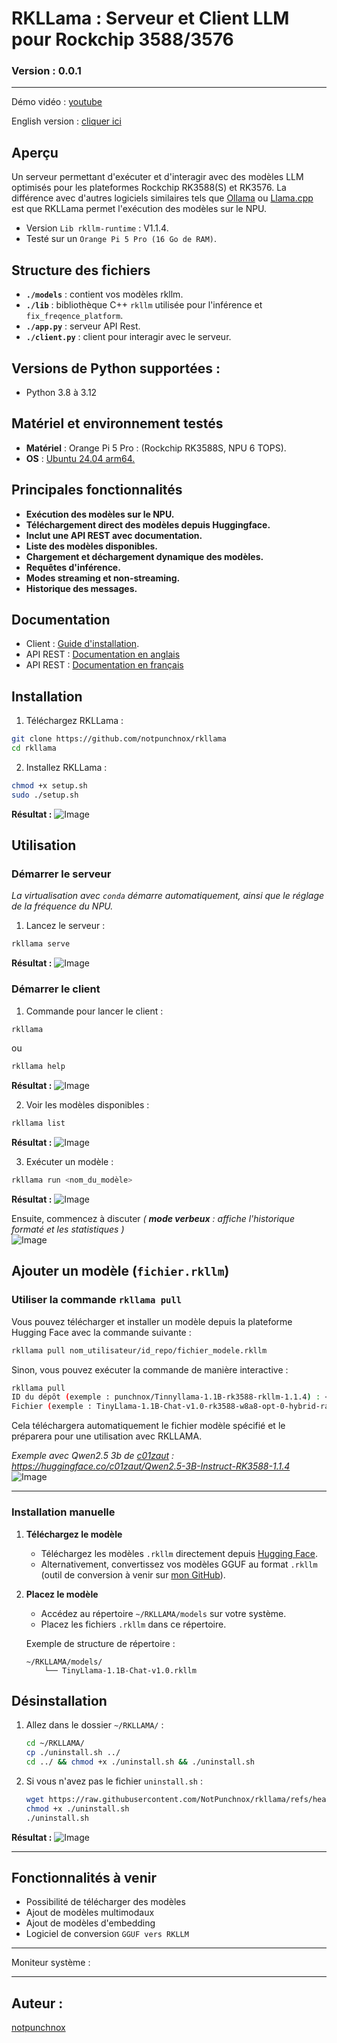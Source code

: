 # RKLLama : Serveur et Client LLM pour Rockchip 3588/3576

### Version : 0.0.1

---

Démo vidéo : [youtube](https://www.youtube.com/watch?v=Kj8U1OGqGPc)

English version : [cliquer ici](../README.md)


## Aperçu
Un serveur permettant d'exécuter et d'interagir avec des modèles LLM optimisés pour les plateformes Rockchip RK3588(S) et RK3576. La différence avec d'autres logiciels similaires tels que [Ollama](https://ollama.com) ou [Llama.cpp](https://github.com/ggerganov/llama.cpp) est que RKLLama permet l'exécution des modèles sur le NPU.

* Version `Lib rkllm-runtime` : V1.1.4.
* Testé sur un `Orange Pi 5 Pro (16 Go de RAM)`.

## Structure des fichiers
- **`./models`** : contient vos modèles rkllm.  
- **`./lib`** : bibliothèque C++ `rkllm` utilisée pour l'inférence et `fix_freqence_platform`.  
- **`./app.py`** : serveur API Rest.  
- **`./client.py`** : client pour interagir avec le serveur.  

## Versions de Python supportées :
- Python 3.8 à 3.12

## Matériel et environnement testés
- **Matériel** : Orange Pi 5 Pro : (Rockchip RK3588S, NPU 6 TOPS).  
- **OS** : [Ubuntu 24.04 arm64.](https://joshua-riek.github.io/ubuntu-rockchip-download/)

## Principales fonctionnalités
- **Exécution des modèles sur le NPU.**  
- **Téléchargement direct des modèles depuis Huggingface.**  
- **Inclut une API REST avec documentation.**  
- **Liste des modèles disponibles.**  
- **Chargement et déchargement dynamique des modèles.**  
- **Requêtes d'inférence.**  
- **Modes streaming et non-streaming.**  
- **Historique des messages.**

## Documentation

- Client : [Guide d'installation](#installation).  
- API REST : [Documentation en anglais](./api/english.md)  
- API REST : [Documentation en français](./api/french.md)  

## Installation
1. Téléchargez RKLLama :
```bash
git clone https://github.com/notpunchnox/rkllama
cd rkllama
```

2. Installez RKLLama :
```bash
chmod +x setup.sh
sudo ./setup.sh
```
**Résultat :**
![Image](./ressources/setup.png)

## Utilisation

### Démarrer le serveur
*La virtualisation avec `conda` démarre automatiquement, ainsi que le réglage de la fréquence du NPU.*  
1. Lancez le serveur :
```bash
rkllama serve
```
**Résultat :**
![Image](./ressources/server.png)

### Démarrer le client
1. Commande pour lancer le client :
```bash
rkllama
```
ou 
```bash
rkllama help
```
**Résultat :**
![Image](./ressources/commands.png)

2. Voir les modèles disponibles :
```bash
rkllama list
```
**Résultat :**
![Image](./ressources/list.png)

3. Exécuter un modèle :
```bash
rkllama run <nom_du_modèle>
```
**Résultat :**
![Image](./ressources/launch_chat.png)

Ensuite, commencez à discuter *( **mode verbeux** : affiche l'historique formaté et les statistiques )*  
![Image](./ressources/chat.gif)

## Ajouter un modèle (`fichier.rkllm`)

### **Utiliser la commande `rkllama pull`**
Vous pouvez télécharger et installer un modèle depuis la plateforme Hugging Face avec la commande suivante :

```bash
rkllama pull nom_utilisateur/id_repo/fichier_modele.rkllm
```

Sinon, vous pouvez exécuter la commande de manière interactive :

```bash
rkllama pull
ID du dépôt (exemple : punchnox/Tinnyllama-1.1B-rk3588-rkllm-1.1.4) : <votre réponse>
Fichier (exemple : TinyLlama-1.1B-Chat-v1.0-rk3588-w8a8-opt-0-hybrid-ratio-0.5.rkllm) : <votre réponse>
```

Cela téléchargera automatiquement le fichier modèle spécifié et le préparera pour une utilisation avec RKLLAMA.

*Exemple avec Qwen2.5 3b de [c01zaut](https://huggingface.co/c01zaut) : https://huggingface.co/c01zaut/Qwen2.5-3B-Instruct-RK3588-1.1.4*  
![Image](./ressources/pull.png)

---

### **Installation manuelle**
1. **Téléchargez le modèle**  
   - Téléchargez les modèles `.rkllm` directement depuis [Hugging Face](https://huggingface.co).  
   - Alternativement, convertissez vos modèles GGUF au format `.rkllm` (outil de conversion à venir sur [mon GitHub](https://github.com/notpunchnox)).  

2. **Placez le modèle**  
   - Accédez au répertoire `~/RKLLAMA/models` sur votre système.  
   - Placez les fichiers `.rkllm` dans ce répertoire.  

   Exemple de structure de répertoire :  
   ```
   ~/RKLLAMA/models/
       └── TinyLlama-1.1B-Chat-v1.0.rkllm
   ```

## Désinstallation

1. Allez dans le dossier `~/RKLLAMA/` :
    ```bash
    cd ~/RKLLAMA/
    cp ./uninstall.sh ../
    cd ../ && chmod +x ./uninstall.sh && ./uninstall.sh
    ```

2. Si vous n'avez pas le fichier `uninstall.sh` :
    ```bash
    wget https://raw.githubusercontent.com/NotPunchnox/rkllama/refs/heads/main/uninstall.sh
    chmod +x ./uninstall.sh
    ./uninstall.sh
    ```

**Résultat :**
![Image](./ressources/uninstall.png)

---

## Fonctionnalités à venir
- Possibilité de télécharger des modèles  
- Ajout de modèles multimodaux  
- Ajout de modèles d'embedding  
- Logiciel de conversion `GGUF vers RKLLM`  

---

Moniteur système :


---

## Auteur :
[notpunchnox](https://github.com/notpunchnox/rkllama)
